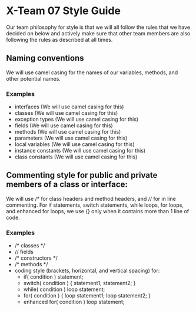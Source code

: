 # X-Team 07 Style Guide

Our team philosophy for style is that we will all follow the rules that we have decided on below and actively make sure that other team members are also following the rules as described at all times.  

## Naming conventions

We will use camel casing for the names of our variables, methods, and other potential names. 

### Examples
* interfaces (We will use camel casing for this)
* classes (We will use camel casing for this)
* exception types (We will use camel casing for this)
* fields (We will use camel casing for this)
* methods (We will use camel casing for this)
* parameters (We will use camel casing for this)
* local variables (We will use camel casing for this)
* instance constants (We will use camel casing for this)
* class constants (We will use camel casing for this)

## Commenting style for public and private members of a class or interface:

We will use /* for class headers and method headers, and // for in line commenting. For if statements, switch statements, while loops, for loops, and enhanced for loops, we use {} only when it contains more than 1 line of code.

### Examples

* /* classes */
* // fields
* /* constructors */
* /* methods */
* coding style (brackets, horizontal, and vertical spacing) for:
  * if( condition ) statement;
  * switch( condition ) { statement1; statement2; }
  * while( condition )  loop statement;
  * for( condition ) { loop statement1; loop statement2; }
  * enhanced for( condition ) loop statement;
